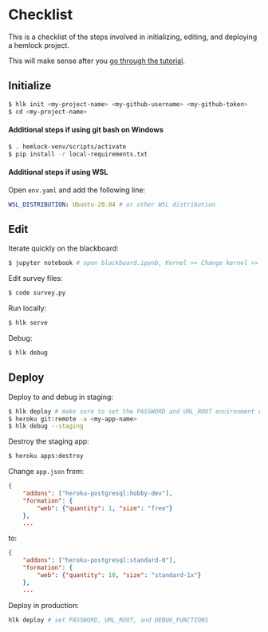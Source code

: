 # Checklist

This is a checklist of the steps involved in initializing, editing, and deploying a hemlock project.

This will make sense after you [go through the tutorial](tutorial/intro.md).

## Initialize

```bash
$ hlk init <my-project-name> <my-github-username> <my-github-token>
$ cd <my-project-name>
```

#### Additional steps if using git bash on Windows

```bash
$ . hemlock-venv/scripts/activate
$ pip install -r local-requirements.txt
```

#### Additional steps if using WSL

Open `env.yaml` and add the following line:

```yaml
WSL_DISTRIBUTION: Ubuntu-20.04 # or other WSL distribution
```

## Edit

Iterate quickly on the blackboard:

```bash
$ jupyter notebook # open blackboard.ipynb, Kernel >> Change kernel >> <my-project-name>
```

Edit survey files:

```bash
$ code survey.py
```

Run locally:

```bash
$ hlk serve
```

Debug:

```bash
$ hlk debug
```

## Deploy

Deploy to and debug in staging:

```bash
$ hlk deploy # make sure to set the PASSWORD and URL_ROOT environment variables
$ heroku git:remote -a <my-app-name>
$ hlk debug --staging
```

Destroy the staging app:

```bash
$ heroku apps:destroy
```

Change `app.json` from:

```json
{
    "addons": ["heroku-postgresql:hobby-dev"],
    "formation": {
        "web": {"quantity": 1, "size": "free"}
    },
    ...
```

to:

```json
{
    "addons": ["heroku-postgresql:standard-0"],
    "formation": {
        "web": {"quantity": 10, "size": "standard-1x"}
    },
    ...
```

Deploy in production:

```bash
hlk deploy # set PASSWORD, URL_ROOT, and DEBUG_FUNCTIONS
```